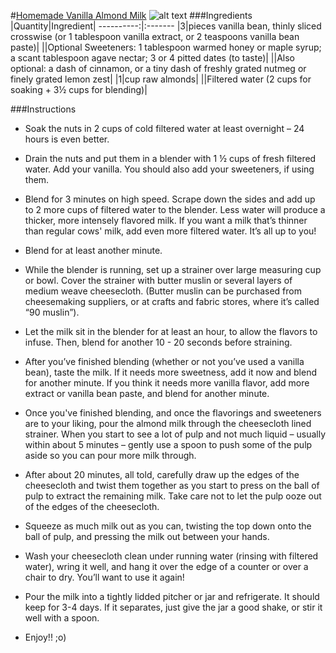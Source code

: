#[Homemade Vanilla Almond Milk](http://food52.com/recipes/20948-homemade-vanilla-almond-milk)
![alt text](https://images.food52.com/PJGLIVW7xbRtOH9C7vxjmMXN2r0=/753x502/4a89cf01-130e-48da-9bdf-9e1fe94d96ab--milk2.jpg)
###Ingredients
|Quantity|Ingredient|
----------:|:-------
|3|pieces vanilla bean, thinly sliced crosswise (or 1 tablespoon vanilla extract, or 2 teaspoons vanilla bean paste)|
||Optional Sweeteners: 1 tablespoon warmed honey or maple syrup; a scant tablespoon agave nectar; 3 or 4 pitted dates (to taste)|
||Also optional: a dash of cinnamon, or a tiny dash of freshly grated nutmeg or finely grated lemon zest|
|1|cup raw almonds|
||Filtered water (2 cups for soaking +  3½ cups for blending)|

###Instructions

* Soak the nuts in 2 cups of cold filtered water at least overnight – 24 hours is even better.

* Drain the nuts and put them in a blender with 1 ½ cups of fresh filtered water. Add your vanilla. You should also add your sweeteners, if using them.

* Blend for 3 minutes on high speed.  Scrape down the sides and add up to 2 more cups of filtered water to the blender.  Less water will produce a thicker, more intensely flavored milk. If you want a milk that’s thinner than regular cows' milk, add even more filtered water. It’s all up to you!

* Blend for at least another minute.

* While the blender is running, set up a strainer over large measuring cup or bowl.  Cover the strainer with butter muslin or several layers of medium weave cheesecloth.  (Butter muslin can be purchased from cheesemaking suppliers, or at crafts and fabric stores, where it’s called “90 muslin”).

* Let the milk sit in the blender for at least an hour, to allow the flavors to infuse.  Then, blend for another 10 - 20 seconds before straining.

* After you’ve finished blending (whether or not you’ve used a vanilla bean), taste the milk.  If it needs more sweetness, add it now and blend for another minute.  If you think it needs more vanilla flavor, add more extract or vanilla bean paste, and blend for another minute.

* Once you've finished blending, and once the flavorings and sweeteners are to your liking, pour the almond milk through the cheesecloth lined strainer.  When you start to see a lot of pulp and not much liquid – usually within about 5 minutes – gently use a spoon to push some of the pulp aside so you can pour more milk through.

* After about 20 minutes, all told, carefully draw up the edges of the cheesecloth and twist them together as you start to press on the ball of pulp to extract the remaining milk.  Take care not to let the pulp ooze out of the edges of the cheesecloth.

* Squeeze as much milk out as you can, twisting the top down onto the ball of pulp, and pressing the milk out between your hands.

* Wash your cheesecloth clean under running water (rinsing with filtered water), wring it well, and hang it over the edge of a counter or over a chair to dry. You’ll want to use it again!

* Pour the milk into a tightly lidded pitcher or jar and refrigerate.  It should keep for 3-4 days.  If it separates, just give the jar a good shake, or stir it well with a spoon.

* Enjoy!!  ;o)